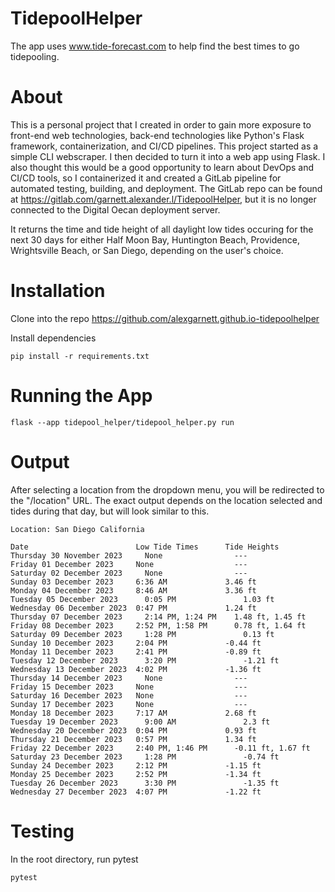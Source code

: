 # TidepoolHelper
The app uses www.tide-forecast.com to help find the best times to go tidepooling.

# About
This is a personal project that I created in order to gain more exposure to front-end web technologies, back-end 
technologies like Python's Flask framework, containerization, and CI/CD pipelines.
This project started as a simple CLI webscraper. I then decided to turn it into a web app using Flask. I also thought this would be a good
opportunity to learn about DevOps and CI/CD tools, so I containerized it and created a GitLab pipeline for automated 
testing, building, and deployment. The GitLab repo can be found at https://gitlab.com/garnett.alexander.l/TidepoolHelper,
but it is no longer connected to the Digital Oecan deployment server. 

It returns the time and tide height of all daylight low tides occuring for the next 30 days for either Half Moon Bay, Huntington Beach, Providence, Wrightsville Beach, or San Diego, depending on the user's choice.

# Installation
Clone into the repo https://github.com/alexgarnett.github.io-tidepoolhelper

Install dependencies

```
pip install -r requirements.txt
```

# Running the App
```
flask --app tidepool_helper/tidepool_helper.py run
```

# Output
After selecting a location from the dropdown menu, you will be redirected to the "/location" URL. 
The exact output depends on the location selected and tides during that day, but will look similar to this.
```
Location: San Diego California

Date	                    Low Tide Times	    Tide Heights
Thursday 30 November 2023	  None	              ---
Friday 01 December 2023	    None	              ---
Saturday 02 December 2023	  None	              ---
Sunday 03 December 2023	    6:36 AM	            3.46 ft
Monday 04 December 2023	    8:46 AM	            3.36 ft
Tuesday 05 December 2023	  0:05 PM	            1.03 ft
Wednesday 06 December 2023	0:47 PM	            1.24 ft
Thursday 07 December 2023	  2:14 PM, 1:24 PM	  1.48 ft, 1.45 ft
Friday 08 December 2023	    2:52 PM, 1:58 PM	  0.78 ft, 1.64 ft
Saturday 09 December 2023	  1:28 PM	            0.13 ft
Sunday 10 December 2023	    2:04 PM	            -0.44 ft
Monday 11 December 2023	    2:41 PM	            -0.89 ft
Tuesday 12 December 2023	  3:20 PM	            -1.21 ft
Wednesday 13 December 2023	4:02 PM	            -1.36 ft
Thursday 14 December 2023	  None	              ---
Friday 15 December 2023	    None	              ---
Saturday 16 December 2023  	None	              ---
Sunday 17 December 2023	    None	              ---
Monday 18 December 2023	    7:17 AM	            2.68 ft
Tuesday 19 December 2023	  9:00 AM	            2.3 ft
Wednesday 20 December 2023	0:04 PM	            0.93 ft
Thursday 21 December 2023  	0:57 PM	            1.34 ft
Friday 22 December 2023	    2:40 PM, 1:46 PM	  -0.11 ft, 1.67 ft
Saturday 23 December 2023	  1:28 PM	            -0.74 ft
Sunday 24 December 2023	    2:12 PM	            -1.15 ft
Monday 25 December 2023	    2:52 PM	            -1.34 ft
Tuesday 26 December 2023	  3:30 PM	            -1.35 ft
Wednesday 27 December 2023	4:07 PM	            -1.22 ft

```

# Testing
In the root directory, run pytest
```
pytest
```
